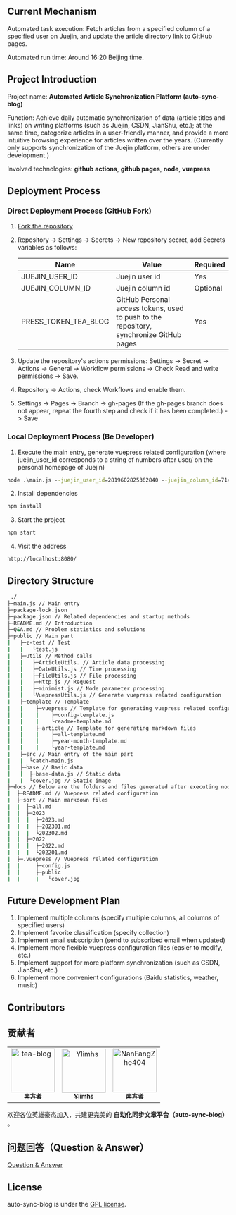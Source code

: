  ## Current Mechanism

Automated task execution: Fetch articles from a specified column of a specified user on Juejin, and update the article directory link to GitHub pages.

Automated run time: Around 16:20 Beijing time.

## Project Introduction

Project name: **Automated Article Synchronization Platform (auto-sync-blog)**

Function: Achieve daily automatic synchronization of data (article titles and links) on writing platforms (such as Juejin, CSDN, JianShu, etc.); at the same time, categorize articles in a user-friendly manner, and provide a more intuitive browsing experience for articles written over the years. (Currently only supports synchronization of the Juejin platform, others are under development.)

Involved technologies: **github actions**, **github pages**, **node**, **vuepress**

## Deployment Process

### Direct Deployment Process (GitHub Fork)

1. [Fork the repository](https://github.com/tea-blog/tea-blog.github.io)
2. Repository -> Settings -> Secrets -> New repository secret, add Secrets variables as follows:

    | Name                 | Value                                                         | Required |
    | -------------------- | ------------------------------------------------------------- | -------- |
    | JUEJIN_USER_ID       | Juejin user id                                                | Yes      |
    | JUEJIN_COLUMN_ID     | Juejin column id                                              | Optional |
    | PRESS_TOKEN_TEA_BLOG | GitHub Personal access tokens, used to push to the repository, synchronize GitHub pages | Yes      |

3. Update the repository's actions permissions: Settings -> Secret -> Actions -> General -> Workflow permissions -> Check Read and write permissions -> Save.
4. Repository -> Actions, check Workflows and enable them.
5. Settings -> Pages -> Branch -> gh-pages (If the gh-pages branch does not appear, repeat the fourth step and check if it has been completed.) -> Save 

### Local Deployment Process (Be Developer)

1. Execute the main entry, generate vuepress related configuration (where juejin_user_id corresponds to a string of numbers after user/ on the personal homepage of Juejin)
```cmd
node .\main.js --juejin_user_id=2819602825362840 --juejin_column_id=7140398633710518302
```
2. Install dependencies
```cmd
npm install
```
3. Start the project
```cmd
npm start
```
4. Visit the address
```http
http://localhost:8080/
```

## Directory Structure

```cmd
 ./
├─main.js // Main entry
├─package-lock.json 
├─package.json // Related dependencies and startup methods
├─README.md // Introduction 
├─Q&A.md // Problem statistics and solutions
├─public // Main part
|   ├─z-test // Test
|   |   └test.js
|   ├─utils // Method calls
|   |   ├─ArticleUtils. // Article data processing
|   |   ├─DateUtils.js // Time processing
|   |   ├─FileUtils.js // File processing
|   |   ├─Http.js // Request
|   |   ├─minimist.js // Node parameter processing
|   |   └VuepressUtils.js // Generate vuepress related configuration
|   ├─template // Template
|   |    ├─vuepress // Template for generating vuepress related configuration
|   |    |    ├─config-template.js
|   |    |    └readme-template.md
|   |    ├─article // Template for generating markdown files
|   |    |    ├─all-template.md
|   |    |    ├─year-month-template.md
|   |    |    └year-template.md
|   ├─src // Main entry of the main part
|   |  └catch-main.js
|   ├─base // Basic data
|   |  ├─base-data.js // Static data
|   |  └cover.jpg // Static image
├─docs // Below are the folders and files generated after executing node locally
|  ├─README.md // Vuepress related configuration
|  ├─sort // Main markdown files
|  |  ├─all.md
|  |  ├─2023
|  |  |  ├─2023.md
|  |  |  ├─202301.md
|  |  |  └202302.md
|  |  ├─2022
|  |  |  ├─2022.md
|  |  |  └202201.md
|  ├─.vuepress // Vuepress related configuration
|  |     ├─config.js
|  |     ├─public
|  |     |   └cover.jpg
```

## Future Development Plan

1. Implement multiple columns (specify multiple columns, all columns of specified users)
2. Implement favorite classification (specify collection)
3. Implement email subscription (send to subscribed email when updated)
4. Implement more flexible vuepress configuration files (easier to modify, etc.)
5. Implement support for more platform synchronization (such as CSDN, JianShu, etc.)
6. Implement more convenient configurations (Baidu statistics, weather, music)

## Contributors
## 贡献者

<!-- readme: collaborators,contributors -start -->
<table>
<tr>
    <td align="center">
        <a href="https://github.com/tea-blog">
            <img src="https://avatars.githubusercontent.com/u/68322136?v=4" width="100;" alt="tea-blog"/>
            <br />
            <sub><b>南方者</b></sub>
        </a>
    </td>
    <td align="center">
        <a href="https://github.com/Ylimhs">
            <img src="https://avatars.githubusercontent.com/u/42811965?v=4" width="100;" alt="Ylimhs"/>
            <br />
            <sub><b>Ylimhs</b></sub>
        </a>
    </td>
    <td align="center">
        <a href="https://github.com/NanFangZhe404">
            <img src="https://avatars.githubusercontent.com/u/86654383?v=4" width="100;" alt="NanFangZhe404"/>
            <br />
            <sub><b>南方者</b></sub>
        </a>
    </td></tr>
</table>
<!-- readme: collaborators,contributors -end -->

欢迎各位英雄豪杰加入，共建更完美的 **自动化同步文章平台（auto-sync-blog）** 。

## 问题回答（Question & Answer）

<a title="Q&A" href="Q&A.md">Question & Answer</a>

## License
auto-sync-blog is under the [GPL license](LICENSE).



